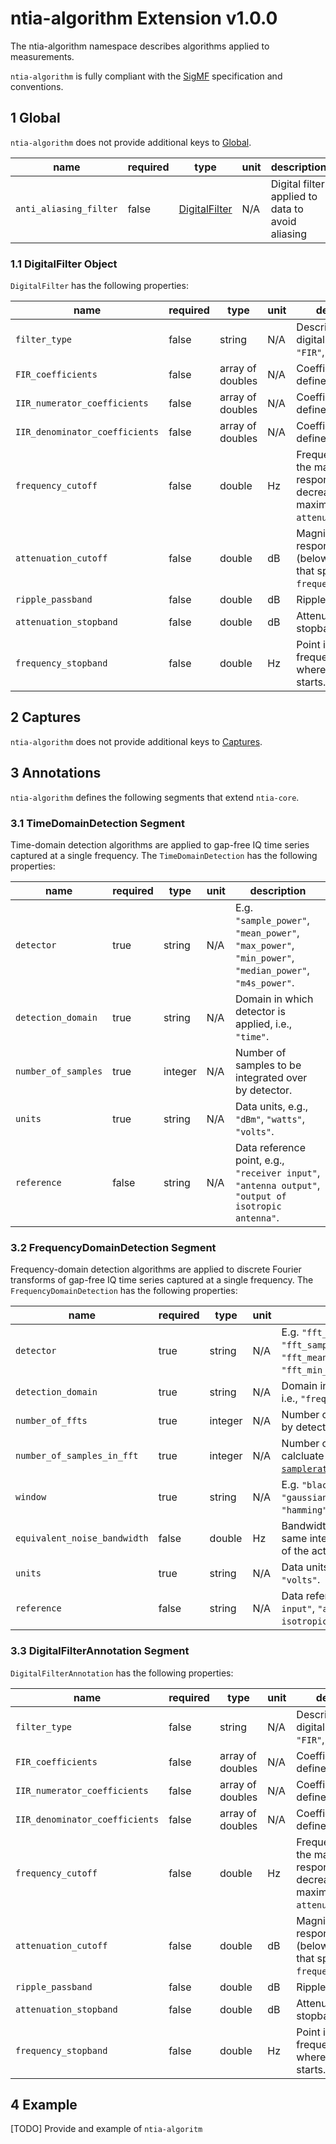 # ntia-algorithm Extension v1.0.0
The ntia-algorithm namespace describes algorithms applied to measurements. 

`ntia-algorithm` is fully compliant with the [SigMF](https://github.com/gnuradio/SigMF/blob/master/sigmf-spec.md#namespaces) specification and conventions.

## 1 Global
`ntia-algorithm` does not provide additional keys to [Global](https://github.com/gnuradio/SigMF/blob/master/sigmf-spec.md#global-object). 

|name|required|type|unit|description|
|----|--------------|-------|-------|-----------|
|`anti_aliasing_filter`|false|[DigitalFilter](#11-digitalfilter-object)|N/A|Digital filter applied to data to avoid aliasing|

### 1.1 DigitalFilter Object
`DigitalFilter` has the following properties:

|name|required|type|unit|description|
|----|--------------|-------|-------|-----------|
|`filter_type`|false|string|N/A|Description of digital filter, e.g., `"FIR"`, `"IIR"`|
|`FIR_coefficients`|false|array of doubles|N/A|Coefficients that defines FIR filter.|
|`IIR_numerator_coefficients`|false|array of doubles|N/A|Coefficients that defines FIR filter.|
|`IIR_denominator_coefficients`|false|array of doubles|N/A|Coefficients that defines FIR filter.|
|`frequency_cutoff`|false|double|Hz|Frequency at which the magnitude response decreases (from its maximum) by `attenuation_cutoff`.|
|`attenuation_cutoff`|false|double|dB|Magnitude response threshold (below maximum) that specifies `frequency_cutoff`.|
|`ripple_passband`|false|double|dB|Ripple in passband.|
|`attenuation_stopband`|false|double|dB|Attenuation of stopband.|
|`frequency_stopband`|false|double|Hz|Point in filter frequency response where stopband starts.|

## 2 Captures
`ntia-algorithm` does not provide additional keys to [Captures](https://github.com/gnuradio/SigMF/blob/master/sigmf-spec.md#captures-array).

## 3 Annotations
`ntia-algorithm` defines the following segments that extend `ntia-core`.

### 3.1 TimeDomainDetection Segment
Time-domain detection algorithms are applied to gap-free IQ time series captured at a single frequency. The `TimeDomainDetection` has the following properties:  

|name|required|type|unit|description|
|----|--------------|-------|-------|-----------|
|`detector`|true|string|N/A|E.g. `"sample_power"`, `"mean_power"`, `"max_power"`, `"min_power"`, `"median_power"`, `"m4s_power"`.|
|`detection_domain`|true|string|N/A|Domain in which detector is applied, i.e., `"time"`.|
|`number_of_samples`|true|integer|N/A|Number of samples to be integrated over by detector.|
|`units`|true|string|N/A|Data units, e.g., `"dBm"`, `"watts"`, `"volts"`.|
|`reference`|false|string|N/A|Data reference point, e.g., `"receiver input"`, `"antenna output"`, `"output of isotropic antenna"`.|

### 3.2 FrequencyDomainDetection Segment
Frequency-domain detection algorithms are applied to discrete Fourier transforms of gap-free IQ time series captured at a single frequency. The `FrequencyDomainDetection` has the following properties:

|name|required|type|unit|description|
|----|--------------|-------|-------|-----------|
|`detector`|true|string|N/A|E.g. `"fft_sample_iq"`, `"fft_sample_power"`, `"fft_mean_power"`, `"fft_max_power"`, `"fft_min_power"`, `"fft_median_power"`.|
|`detection_domain`|true|string|N/A|Domain in which detector is applied, i.e., `"frequency"`.|
|`number_of_ffts`|true|integer|N/A|Number of FFTs to be integrated over by detector.|
|`number_of_samples_in_fft`|true|integer|N/A|Number of samples in FFT to calcluate delta_f = [`samplerate`](https://github.com/gnuradio/SigMF/blob/master/sigmf-spec.md#global-object)/`number_of_samples_in_fft`.|
|`window`|true|string|N/A|E.g. `"blackman-harris"`, `"flattop"`, `"gaussian_a3.5"`, `"gauss top"`, `"hamming"`, `"hanning"`, `"rectangular"`.|
|`equivalent_noise_bandwidth`|false|double|Hz|Bandwidth of brickwall filter that has same integrated noise power as that of the actual filter.|
|`units`|true|string|N/A|Data units, e.g., `"dBm"`, `"watts"`, `"volts"`.|
|`reference`|false|string|N/A|Data reference point, e.g., `"receiver input"`, `"antenna output"`, `"output of isotropic antenna"`.|

### 3.3 DigitalFilterAnnotation Segment
`DigitalFilterAnnotation` has the following properties:

|name|required|type|unit|description|
|----|--------------|-------|-------|-----------|
|`filter_type`|false|string|N/A|Description of digital filter, e.g., `"FIR"`, `"IIR"`|
|`FIR_coefficients`|false|array of doubles|N/A|Coefficients that defines FIR filter.|
|`IIR_numerator_coefficients`|false|array of doubles|N/A|Coefficients that defines FIR filter.|
|`IIR_denominator_coefficients`|false|array of doubles|N/A|Coefficients that defines FIR filter.|
|`frequency_cutoff`|false|double|Hz|Frequency at which the magnitude response decreases (from its maximum) by `attenuation_cutoff`.|
|`attenuation_cutoff`|false|double|dB|Magnitude response threshold (below maximum) that specifies `frequency_cutoff`.|
|`ripple_passband`|false|double|dB|Ripple in passband.|
|`attenuation_stopband`|false|double|dB|Attenuation of stopband.|
|`frequency_stopband`|false|double|Hz|Point in filter frequency response where stopband starts.|

## 4 Example
[TODO] Provide and example of `ntia-algoritm`
